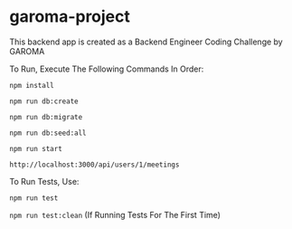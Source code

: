 # garoma-project
This backend app is created as a Backend Engineer Coding Challenge by GAROMA

To Run, Execute The Following Commands In Order:

`npm install`

`npm run db:create`

`npm run db:migrate`

`npm run db:seed:all`

`npm run start`

`http://localhost:3000/api/users/1/meetings`

To Run Tests, Use:

`npm run test`

`npm run test:clean` (If Running Tests For The First Time)
